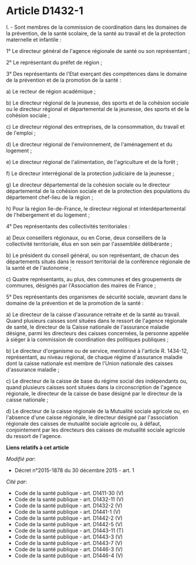 # Article D1432-1

I. - Sont membres de la commission de coordination dans les domaines de la prévention, de la santé scolaire, de la santé au
travail et de la protection maternelle et infantile : 

1° Le directeur général de l'agence régionale de santé ou son représentant ; 

2° Le représentant du préfet de région ; 

3° Des représentants de l'Etat exerçant des compétences dans le domaine de la prévention et de la promotion de la santé : 

a) Le recteur de région académique ;

b) Le directeur régional de la jeunesse, des sports et de la cohésion sociale ou le directeur régional et départemental de la
jeunesse, des sports et de la cohésion sociale ; 

c) Le directeur régional des entreprises, de la consommation, du travail et de l'emploi ; 

d) Le directeur régional de l'environnement, de l'aménagement et du logement ; 

e) Le directeur régional de l'alimentation, de l'agriculture et de la forêt ; 

f) Le directeur interrégional de la protection judiciaire de la jeunesse ; 

g) Le directeur départemental de la cohésion sociale ou le directeur départemental de la cohésion sociale et de la protection
des populations du département chef-lieu de la région ; 

h) Pour la région Ile-de-France, le directeur régional et interdépartemental de l'hébergement et du logement ; 

4° Des représentants des collectivités territoriales : 

a) Deux conseillers régionaux, ou en Corse, deux conseillers de la collectivité territoriale, élus en son sein par
l'assemblée délibérante ; 

b) Le président du conseil général, ou son représentant, de chacun des départements situés dans le ressort territorial de la
conférence régionale de la santé et de l'autonomie ; 

c) Quatre représentants, au plus, des communes et des groupements de communes, désignés par l'Association des maires de
France ; 

5° Des représentants des organismes de sécurité sociale, œuvrant dans le domaine de la prévention et de la promotion de la
santé : 

a) Le directeur de la caisse d'assurance retraite et de la santé au travail. Quand plusieurs caisses sont situées dans le
ressort de l'agence régionale de santé, le directeur de la Caisse nationale de l'assurance maladie désigne, parmi les
directeurs des caisses concernées, la personne appelée à siéger à la commission de coordination des politiques publiques ; 

b) Le directeur d'organisme ou de service, mentionné à l'article R. 1434-12, représentant, au niveau régional, de chaque
régime d'assurance maladie dont la caisse nationale est membre de l'Union nationale des caisses d'assurance maladie ; 

c) Le directeur de la caisse de base du régime social des indépendants ou, quand plusieurs caisses sont situées dans la
circonscription de l'agence régionale, le directeur de la caisse de base désigné par le directeur de la caisse nationale ; 

d) Le directeur de la caisse régionale de la Mutualité sociale agricole ou, en l'absence d'une caisse régionale, le directeur
désigné par l'association régionale des caisses de mutualité sociale agricole ou, à défaut, conjointement par les directeurs
des caisses de mutualité sociale agricole du ressort de l'agence.

**Liens relatifs à cet article**

_Modifié par_:

  - Décret n°2015-1878 du 30 décembre 2015 - art. 1

_Cité par_:

  - Code de la santé publique - art. D1411-30 (V)
  - Code de la santé publique - art. D1432-11 (V)
  - Code de la santé publique - art. D1432-2 (V)
  - Code de la santé publique - art. D1441-1 (V)
  - Code de la santé publique - art. D1442-2 (V)
  - Code de la santé publique - art. D1442-5 (V)
  - Code de la santé publique - art. D1443-11 (T)
  - Code de la santé publique - art. D1443-3 (V)
  - Code de la santé publique - art. D1443-7 (V)
  - Code de la santé publique - art. D1446-3 (V)
  - Code de la santé publique - art. D1446-4 (V)
